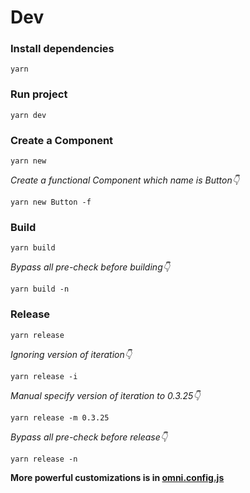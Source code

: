 # Dev

### Install dependencies
```shell
yarn
```

### Run project
```shell
yarn dev
```

### Create a Component
```shell
yarn new
```

*Create a functional Component which name is Button👇*
```shell
yarn new Button -f
```

### Build
```shell
yarn build
```

*Bypass all pre-check before building👇*
```shell
yarn build -n
```

### Release
```shell
yarn release
```

*Ignoring version of iteration👇*
```shell
yarn release -i
```

*Manual specify version of iteration to 0.3.25👇*
```shell
yarn release -m 0.3.25
```

*Bypass all pre-check before release👇*
```shell
yarn release -n
```

**More powerful customizations is in [omni.config.js](https://github.com/omni-door/cli/blob/master/docs/OMNI.md)**
